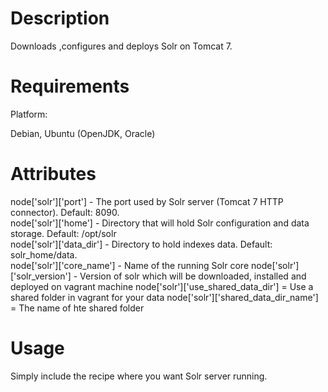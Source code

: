 Description
===========
Downloads ,configures and deploys Solr on Tomcat 7.

Requirements
============

Platform:

Debian, Ubuntu (OpenJDK, Oracle)

Attributes
==========

node['solr']['port'] - The port used by Solr server (Tomcat 7 HTTP connector). Default: 8090.    
node['solr']['home'] - Directory that will hold Solr configuration and data storage. Default: /opt/solr     
node['solr']['data_dir'] - Directory to hold indexes data. Default: solr_home/data.     
node['solr']['core_name'] - Name of the running Solr core
node['solr']['solr_version'] - Version of solr which will be downloaded, installed and deployed on vagrant machine
node['solr']['use_shared_data_dir'] = Use a shared folder in vagrant for your data
node['solr']['shared_data_dir_name'] = The name of hte shared folder

Usage
=====

Simply include the recipe where you want Solr server running.
